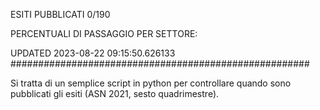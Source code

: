 ESITI PUBBLICATI 0/190 

PERCENTUALI DI PASSAGGIO PER SETTORE:

UPDATED 2023-08-22 09:15:50.626133
###################################################### 

Si tratta di un semplice script in python per controllare quando sono pubblicati gli esiti (ASN 2021, sesto quadrimestre).

